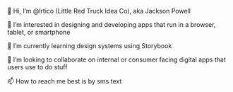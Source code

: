 👋 Hi, I’m @lrtico (Little Red Truck Idea Co), aka Jackson Powell

👀 I’m interested in designing and developing apps that run in a browser, tablet, or smartphone

🌱 I’m currently learning design systems using Storybook

💞️ I’m looking to collaborate on internal or consumer facing digital apps that users use to do stuff

📫 How to reach me best is by sms text

<!---
lrtico/lrtico is a ✨ special ✨ repository because its `README.md` (this file) appears on your GitHub profile.
You can click the Preview link to take a look at your changes.
--->
